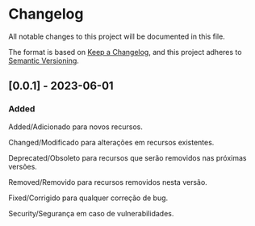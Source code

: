 # Changelog

All notable changes to this project will be documented in this file.

The format is based on [Keep a Changelog](https://keepachangelog.com/en/1.0.0/),
and this project adheres to [Semantic Versioning](https://semver.org/spec/v2.0.0.html).

## [0.0.1] - 2023-06-01

### Added


Added/Adicionado para novos recursos.

Changed/Modificado para alterações em recursos existentes.

Deprecated/Obsoleto para recursos que serão removidos nas próximas versões.

Removed/Removido para recursos removidos nesta versão.

Fixed/Corrigido para qualquer correção de bug.

Security/Segurança em caso de vulnerabilidades.



